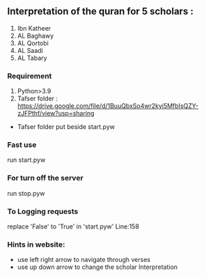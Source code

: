 ## Interpretation of the quran for 5 scholars :
1. Ibn Katheer
2. AL Baghawy
3. AL Qortobi
4. AL Saadi
5. AL Tabary

### Requirement
1. Python>3.9
1. Tafser folder :
https://drive.google.com/file/d/1BuuQbxSo4wr2kyi5MfbIsQZY-zJFPthf/view?usp=sharing

* Tafser folder put beside start.pyw

### Fast use 
run start.pyw

### For turn off the server 
run stop.pyw

### To Logging requests 
replace 'False' to 'True' in 'start.pyw' Line:158


### Hints in website:
* use left right arrow to navigate through verses
* use up down arrow to change the scholar Interpretation 
